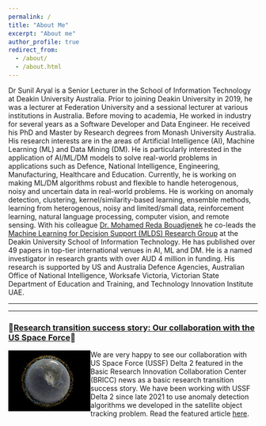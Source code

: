 ```yaml
---
permalink: /
title: "About Me"
excerpt: "About me"
author_profile: true
redirect_from: 
  - /about/
  - /about.html
---
```


Dr Sunil Aryal is a Senior Lecturer in the School of Information Technology at Deakin University Australia. Prior to joining Deakin University in 2019, he was a lecturer at Federation University and a sessional lecturer at various institutions in Australia. Before moving to academia, He worked in industry for several years as a Software Developer and Data Engineer. He received his PhD and Master by Research degrees from Monash University Australia. His research interests are in the areas of Artificial Intelligence (AI), Machine Learning (ML) and Data Mining (DM). He is particularly interested in the application of AI/ML/DM models to solve real-world problems in applications such as Defence, National Intelligence, Engineering, Manufacturing, Healthcare and Education. Currently, he is working on making ML/DM algorithms robust and flexible to handle heterogenous, noisy and uncertain data in real-world problems. He is working on anomaly detection, clustering, kernel/similarity-based learning, ensemble methods, learning from heterogenous, noisy and limited/small data, reinforcement learning, natural language processing, computer vision, and remote sensing. With his colleague [<span>Dr. Mohamed Reda Bouadjenek</span>](https://rbouadjenek.github.io/) he co-leads the [<span>Machine Learning for Decision Support (MLDS) Research Group</span>](https://deakin-mlds.github.io/index.html) at the Deakin University School of Information Technology. He has published over 49 papers in top-tier international venues in AI, ML and DM. He is a named investigator in research grants with over AUD 4 million in funding.  His research is supported by US and Australia Defence Agencies, Australian Office of National Intelligence, Worksafe Victoria, Victorian State Department of Education and Training, and Technology Innovation Institute UAE.

----
<hr>
<h3 class="feature-heading">🌠<a href="https://briccdc.com/bricc-news/afosr-transitions-practical-data-mining-to-space-operations">Research transition success story: Our collaboration with the US Space Force</a>🌠</h3>
<img align="left" width="33%" src="\images\satellite-tracking.jpg" href="https://briccdc.com/bricc-news/afosr-transitions-practical-data-mining-to-space-operations">We are very happy to see our collaboration with US Space Force (USSF) Delta 2 featured in the Basic Research Innovation Collaboration Center (BRICC) news as a basic research transition success story. We have been working with USSF Delta 2 since late 2021 to use anomaly detection algorithms we developed in the satellite object tracking problem. Read the featured article <a href="https://briccdc.com/bricc-news/afosr-transitions-practical-data-mining-to-space-operations">here</a>. 
